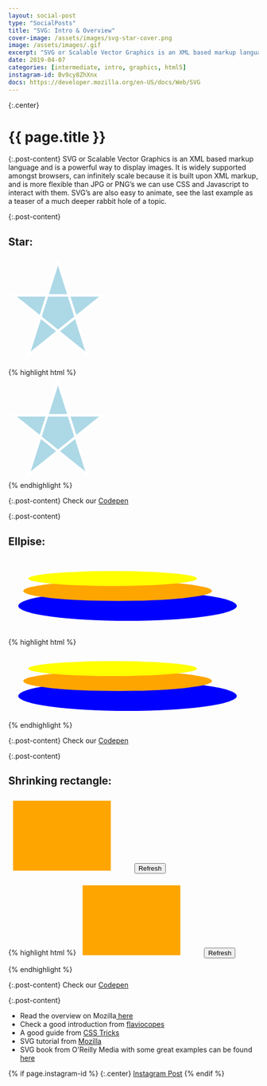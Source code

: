 ```yaml
---
layout: social-post
type: "SocialPosts"
title: "SVG: Intro & Overview"
cover-image: /assets/images/svg-star-cover.png
image: /assets/images/.gif
excerpt: "SVG or Scalable Vector Graphics is an XML based markup language and is a powerful way to display images."
date: 2019-04-07
categories: [intermediate, intro, graphics, html5]
instagram-id: Bv9cy8ZhXnx
docs: https://developer.mozilla.org/en-US/docs/Web/SVG
---
```

{:.center}
# {{ page.title }}

{:.post-content}
SVG or Scalable Vector Graphics is an XML based markup language and is a powerful way to display images. 
It is widely supported amongst browsers, can infinitely scale because it is built 
upon XML markup, and is more flexible than JPG or PNG’s we can use CSS and Javascript to 
interact with them. SVG’s are also easy to animate, see the last example as a teaser
of a much deeper rabbit hole of a topic.

{:.post-content}
<h2>Star:</h2>
<svg height="210" width="500">
  <polygon points="100,10 40,198 190,78 10,78 160,198" style="fill:lightblue;stroke:white;stroke-width:5;fill-rule:nonzero;"/>
</svg>

{% highlight html %}
<svg height="210" width="500">
  <polygon points="100,10 40,198 190,78 10,78 160,198" style="fill:lightblue;stroke:white;stroke-width:5;fill-rule:nonzero;"/>
</svg>
{% endhighlight %}

{:.post-content}
Check our <a href="https://codepen.io/the_dev_diaries/pen/XQjXmB" target="_blank">Codepen</a>

{:.post-content}
<h2>Ellpise:</h2>
<svg height="150" width="500">
  <ellipse cx="240" cy="100" rx="220" ry="30" style="fill:blue" />
  <ellipse cx="220" cy="70" rx="190" ry="20" style="fill:orange" />
  <ellipse cx="210" cy="45" rx="170" ry="15" style="fill:yellow" />
</svg>

{% highlight html %}
<svg height="150" width="500">
  <ellipse cx="240" cy="100" rx="220" ry="30" style="fill:blue" />
  <ellipse cx="220" cy="70" rx="190" ry="20" style="fill:orange" />
  <ellipse cx="210" cy="45" rx="170" ry="15" style="fill:yellow" />
</svg>
{% endhighlight %}

{:.post-content}
Check our <a href="https://codepen.io/the_dev_diaries/pen/JVRGEV" target="_blank">Codepen</a>

{:.post-content}
<h2>Shrinking rectangle:</h2>
<svg width="250" height="150">
<rect x="10" y="10" width="200" height="150" stroke="orange" fill="orange">
  <animate id="animation"
    attributeName="width"
    attributeType="XML"
    from="200" to="20"
    begin="0s" dur="5s"
    fill="freeze" />
</rect>
</svg>
<input id="js-refresh" type="button" value="Refresh"/>


<script>
const refresh = document.getElementById('js-refresh');

refresh.onclick = function() {
  document.getElementById('animation').beginElement();
}
</script>

{% highlight html %}
<svg width="250" height="150">
<rect x="10" y="10" width="200" height="150" stroke="orange" fill="orange">
  <animate id="animation"
    attributeName="width"
    attributeType="XML"
    from="200" to="20"
    begin="0s" dur="5s"
    fill="freeze" />
</rect>
</svg>
<input id="js-refresh" type="button" value="Refresh"/>


<script>
const refresh = document.getElementById('js-refresh');

refresh.onclick = function() {
  document.getElementById('animation').beginElement();
}
</script>
{% endhighlight %}

{:.post-content}
Check our <a href="https://codepen.io/the_dev_diaries/pen/XQjXpx" target="_blank">Codepen</a>

{:.post-content}
* Read the overview on Mozilla<a href="{{page.docs}}" target="_blank"> here</a>
* Check a good introduction from <a href="https://flaviocopes.com/svg/" target="_blank">flaviocopes</a>
* A good guide from <a href="https://css-tricks.com/lodge/svg/" target="_blank">CSS Tricks</a>
* SVG tutorial from <a href="https://developer.mozilla.org/en-US/docs/Web/SVG/Tutorial" target="_blank">Mozilla</a>
* SVG book from O'Reilly Media with some great examples can be found <a href="https://github.com/oreillymedia/svg-essentials-examples" target="_blank">here</a>

{% if page.instagram-id %}
{:.center}
<a class="insta-link" href="https://www.instagram.com/p/{{page.instagram-id}}" target="_blank">Instagram Post</a>
{% endif %}
